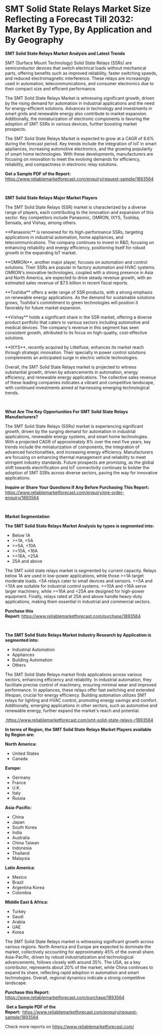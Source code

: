 <p><h1>SMT Solid State Relays Market Size Reflecting a Forecast Till 2032: Market By Type, By Application and By Geography</h1></p><p><strong>SMT Solid State Relays Market Analysis and Latest Trends</strong></p>
<p><p>SMT (Surface Mount Technology) Solid State Relays (SSRs) are semiconductor devices that switch electrical loads without mechanical parts, offering benefits such as improved reliability, faster switching speeds, and reduced electromagnetic interference. These relays are increasingly used in automation, telecommunications, and consumer electronics due to their compact size and efficient performance.</p><p>The SMT Solid State Relays Market is witnessing significant growth, driven by the rising demand for automation in industrial applications and the need for energy-efficient solutions. Advances in technology and investments in smart grids and renewable energy also contribute to market expansion. Additionally, the miniaturization of electronic components is favoring the adoption of SMT SSRs in various devices, further boosting market prospects.</p><p>The SMT Solid State Relays Market is expected to grow at a CAGR of 6.6% during the forecast period. Key trends include the integration of IoT in smart appliances, increasing automotive electronics, and the growing popularity of smart home technologies. With these developments, manufacturers are focusing on innovation to meet the evolving demands for efficiency, reliability, and compactness in electronic relay solutions.</p></p>
<p><strong>Get a Sample PDF of the Report:&nbsp;</strong> <a href="https://www.reliablemarketforecast.com/enquiry/request-sample/1893564?utm_campaign=2332&utm_medium=2&utm_source=Github&utm_content=ia&utm_term=13022025&utm_id=smt-solid-state-relays">https://www.reliablemarketforecast.com/enquiry/request-sample/1893564</a></p>
<p>&nbsp;</p>
<p><strong>SMT Solid State Relays Major Market Players</strong></p>
<p><p>The SMT Solid State Relays (SSR) market is characterized by a diverse range of players, each contributing to the innovation and expansion of this sector. Key competitors include Panasonic, OMRON, IXYS, Toshiba, Sensata, and Vishay, among others.</p><p>**Panasonic** is renowned for its high-performance SSRs, targeting applications in industrial automation, home appliances, and telecommunications. The company continues to invest in R&D, focusing on enhancing reliability and energy efficiency, positioning itself for robust growth in the expanding IoT market.</p><p>**OMRON**, another major player, focuses on automation and control solutions. Their SSRs are popular in factory automation and HVAC systems. OMRON's innovative technologies, coupled with a strong presence in Asia and North America, are expected to drive steady revenue growth, with an estimated sales revenue of $7.5 billion in recent fiscal reports.</p><p>**Toshiba** offers a wide range of SSR products, with a strong emphasis on renewable energy applications. As the demand for sustainable solutions grows, Toshiba's commitment to green technologies will position it favorably for future market expansion.</p><p>**Vishay** holds a significant share in the SSR market, offering a diverse product portfolio that caters to various sectors including automotive and medical devices. The company's revenue in this segment has seen consistent growth, attributed to its focus on high-quality, cost-effective solutions.</p><p>**IXYS**, recently acquired by Littelfuse, enhances its market reach through strategic innovation. Their specialty in power control solutions complements an anticipated surge in electric vehicle technologies.</p><p>Overall, the SMT Solid State Relays market is projected to witness substantial growth, driven by advancements in automation, energy efficiency, and renewable energy applications. The collective sales revenue of these leading companies indicates a vibrant and competitive landscape, with continued investments aimed at harnessing emerging technological trends.</p></p>
<p>&nbsp;</p>
<p><strong>What Are The Key Opportunities For SMT Solid State Relays Manufacturers?</strong></p>
<p><p>The SMT Solid State Relays (SSRs) market is experiencing significant growth, driven by the surging demand for automation in industrial applications, renewable energy systems, and smart home technologies. With a projected CAGR of approximately 8% over the next five years, key trends include the miniaturization of components, the integration of advanced functionalities, and increasing energy efficiency. Manufacturers are focusing on enhancing thermal management and reliability to meet stringent industry standards. Future prospects are promising, as the global shift towards electrification and IoT connectivity continues to bolster the adoption of SMT SSRs across diverse sectors, paving the way for innovative applications.</p></p>
<p><strong>Inquire or Share Your Questions If Any Before Purchasing This Report:</strong> <a href="https://www.reliablemarketforecast.com/enquiry/pre-order-enquiry/1893564?utm_campaign=2332&utm_medium=2&utm_source=Github&utm_content=ia&utm_term=13022025&utm_id=smt-solid-state-relays">https://www.reliablemarketforecast.com/enquiry/pre-order-enquiry/1893564</a></p>
<p>&nbsp;</p>
<p><strong>Market Segmentation</strong></p>
<p><strong>The SMT Solid State Relays Market Analysis by types is segmented into:</strong></p>
<p><ul><li>Below 1A</li><li>>=1A, <5A</li><li>>=5A, <10A</li><li>>=10A, <16A</li><li>>=16A, <25A</li><li>25A and above</li></ul></p>
<p><p>The SMT solid state relays market is segmented by current capacity. Relays below 1A are used in low-power applications, while those >=1A target moderate loads. <5A relays cater to small devices and sensors. >=5A and <10A are suitable for industrial control systems. >=10A and <16A serve larger machinery, while >=16A and <25A are designed for high-power equipment. Finally, relays rated at 25A and above handle heavy-duty applications, making them essential in industrial and commercial sectors.</p></p>
<p><strong>Purchase this Report:&nbsp;</strong><a href="https://www.reliablemarketforecast.com/purchase/1893564?utm_campaign=2332&utm_medium=2&utm_source=Github&utm_content=ia&utm_term=13022025&utm_id=smt-solid-state-relays">https://www.reliablemarketforecast.com/purchase/1893564</a></p>
<p>&nbsp;</p>
<p><strong>The SMT Solid State Relays Market Industry Research by Application is segmented into:</strong></p>
<p><ul><li>Industrial Automation</li><li>Appliances</li><li>Building Automation</li><li>Others</li></ul></p>
<p><p>The SMT Solid State Relays market finds applications across various sectors, enhancing efficiency and reliability. In industrial automation, they facilitate precise control of machinery, ensuring minimal wear and improved performance. In appliances, these relays offer fast switching and extended lifespan, crucial for energy efficiency. Building automation utilizes SMT relays for lighting and HVAC control, promoting energy savings and comfort. Additionally, emerging applications in other sectors, such as automotive and renewable energy, further expand the market's reach and potential.</p></p>
<p><a href="https://www.reliablemarketforecast.com/smt-solid-state-relays-r1893564?utm_campaign=2332&utm_medium=2&utm_source=Github&utm_content=ia&utm_term=13022025&utm_id=smt-solid-state-relays">&nbsp;https://www.reliablemarketforecast.com/smt-solid-state-relays-r1893564</a></p>
<p><strong>In terms of Region, the SMT Solid State Relays Market Players available by Region are:</strong></p>
<p>
    <p> <strong> North America: </strong>
        <ul>
            <li>United States</li>
            <li>Canada</li>
        </ul>
        </p> 
    <p> <strong> Europe: </strong>
        <ul>
            <li>Germany</li>
            <li>France</li>
            <li>U.K.</li>
            <li>Italy</li>
            <li>Russia</li>
        </ul>
        </p> 
    <p> <strong> Asia-Pacific: </strong>
        <ul>
            <li>China</li>
            <li>Japan</li>
            <li>South Korea</li>
            <li>India</li>
            <li>Australia</li>
            <li>China Taiwan</li>
            <li>Indonesia</li>
            <li>Thailand</li>
            <li>Malaysia</li>
        </ul>
        </p> 
    <p> <strong> Latin America: </strong>
        <ul>
            <li>Mexico</li>
            <li>Brazil</li>
            <li>Argentina Korea</li>
            <li>Colombia</li>
        </ul>
        </p> 
    <p> <strong> Middle East & Africa: </strong>
        <ul>
            <li>Turkey</li>
            <li>Saudi</li>
            <li>Arabia</li>
            <li>UAE</li>
            <li>Korea</li>
        </ul>
    </p>
    </p>
<p><p>The SMT Solid State Relays market is witnessing significant growth across various regions. North America and Europe are expected to dominate the market, collectively accounting for approximately 45% of the overall share. Asia-Pacific, driven by robust industrialization and technological advancements, follows closely with around 35%. The USA, as a key contributor, represents about 20% of the market, while China continues to expand its share, reflecting rapid adoption in automation and smart technologies. Overall, regional dynamics indicate a strong competitive landscape.</p></p>
<p><strong>Purchase this Report: </strong><a href="https://www.reliablemarketforecast.com/purchase/1893564?utm_campaign=2332&utm_medium=2&utm_source=Github&utm_content=ia&utm_term=13022025&utm_id=smt-solid-state-relays">https://www.reliablemarketforecast.com/purchase/1893564</a></p>
<p>&nbsp;<strong>Get a Sample PDF of the Report:&nbsp;&nbsp;</strong><a href="https://www.reliablemarketforecast.com/enquiry/request-sample/1893564?utm_campaign=2332&utm_medium=2&utm_source=Github&utm_content=ia&utm_term=13022025&utm_id=smt-solid-state-relays">https://www.reliablemarketforecast.com/enquiry/request-sample/1893564</a></p>
<p><strong></strong></p>
<p>Check more reports on <a href="https://www.reliablemarketforecast.com/?utm_campaign=2332&utm_medium=2&utm_source=Github&utm_content=ia&utm_term=13022025&utm_id=smt-solid-state-relays">https://www.reliablemarketforecast.com/</a></p>